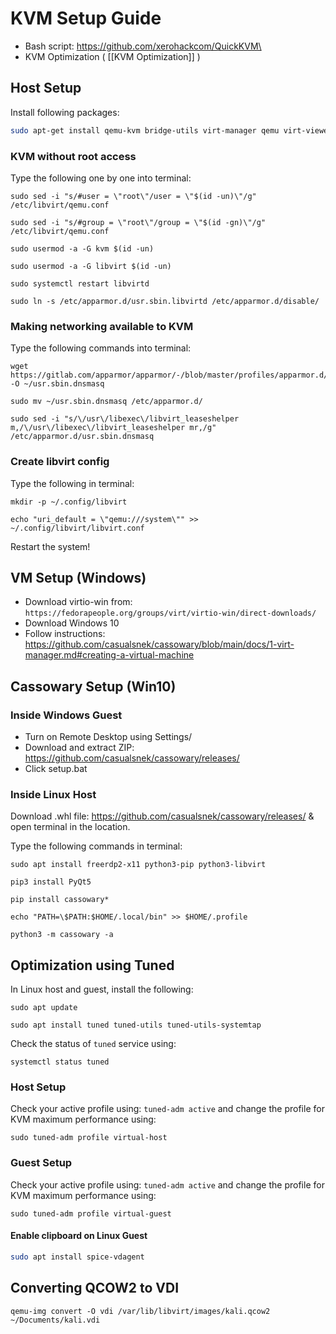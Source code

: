 # KVM Setup Guide

- Bash script: https://github.com/xerohackcom/QuickKVM\
- KVM Optimization ( [[KVM Optimization]] )

## Host Setup
Install following packages:
```bash
sudo apt-get install qemu-kvm bridge-utils virt-manager qemu virt-viewer spice-vdagent
```

### KVM without root access
Type the following one by one into terminal:
```
sudo sed -i "s/#user = \"root\"/user = \"$(id -un)\"/g" /etc/libvirt/qemu.conf

sudo sed -i "s/#group = \"root\"/group = \"$(id -gn)\"/g" /etc/libvirt/qemu.conf

sudo usermod -a -G kvm $(id -un)

sudo usermod -a -G libvirt $(id -un)

sudo systemctl restart libvirtd

sudo ln -s /etc/apparmor.d/usr.sbin.libvirtd /etc/apparmor.d/disable/
```

### Making networking available to KVM
Type the following commands into terminal:
```
wget https://gitlab.com/apparmor/apparmor/-/blob/master/profiles/apparmor.d/usr.sbin.dnsmasq -O ~/usr.sbin.dnsmasq

sudo mv ~/usr.sbin.dnsmasq /etc/apparmor.d/

sudo sed -i "s/\/usr\/libexec\/libvirt_leaseshelper m,/\/usr\/libexec\/libvirt_leaseshelper mr,/g" /etc/apparmor.d/usr.sbin.dnsmasq
```

### Create libvirt config
Type the following in terminal:
```
mkdir -p ~/.config/libvirt

echo "uri_default = \"qemu:///system\"" >> ~/.config/libvirt/libvirt.conf
```

Restart the system!

## VM Setup (Windows)
- Download virtio-win from: `https://fedorapeople.org/groups/virt/virtio-win/direct-downloads/` 
- Download Windows 10
- Follow instructions: https://github.com/casualsnek/cassowary/blob/main/docs/1-virt-manager.md#creating-a-virtual-machine

## Cassowary Setup (Win10)
### Inside Windows Guest
- Turn on Remote Desktop using Settings/
- Download and extract ZIP: https://github.com/casualsnek/cassowary/releases/
- Click setup.bat

### Inside Linux Host
Download .whl file: https://github.com/casualsnek/cassowary/releases/ & open terminal in the location.

Type the following commands in terminal:
```
sudo apt install freerdp2-x11 python3-pip python3-libvirt

pip3 install PyQt5

pip install cassowary*

echo "PATH=\$PATH:$HOME/.local/bin" >> $HOME/.profile

python3 -m cassowary -a
```

## Optimization using Tuned

In Linux host and guest, install the following:
```
sudo apt update

sudo apt install tuned tuned-utils tuned-utils-systemtap
```

Check the status of `tuned` service using: 
```
systemctl status tuned
```

### Host Setup

Check your active profile using: `tuned-adm active` and change the profile for KVM maximum performance using: 
```
sudo tuned-adm profile virtual-host
```

### Guest Setup

Check your active profile using: `tuned-adm active` and change the profile for KVM maximum performance using: 
```
sudo tuned-adm profile virtual-guest
```

#### Enable clipboard on Linux Guest
```bash
sudo apt install spice-vdagent
```

## Converting QCOW2 to VDI

```
qemu-img convert -O vdi /var/lib/libvirt/images/kali.qcow2 ~/Documents/kali.vdi
```
